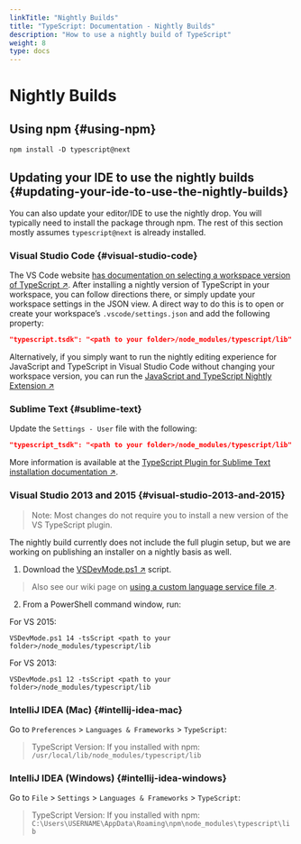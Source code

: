 ```yaml
---
linkTitle: "Nightly Builds"
title: "TypeScript: Documentation - Nightly Builds"
description: "How to use a nightly build of TypeScript"
weight: 8
type: docs
---
```


# Nightly Builds

## Using npm {#using-npm}

```shell
npm install -D typescript@next
```

## Updating your IDE to use the nightly builds {#updating-your-ide-to-use-the-nightly-builds}

You can also update your editor/IDE to use the nightly drop.
You will typically need to install the package through npm.
The rest of this section mostly assumes `typescript@next` is already installed.

### Visual Studio Code {#visual-studio-code}

The VS Code website [has documentation on selecting a workspace version of TypeScript ↗](https://code.visualstudio.com/Docs/languages/typescript#_using-newer-typescript-versions).
After installing a nightly version of TypeScript in your workspace, you can follow directions there, or simply update your workspace settings in the JSON view.
A direct way to do this is to open or create your workspace’s `.vscode/settings.json` and add the following property:

```json
"typescript.tsdk": "<path to your folder>/node_modules/typescript/lib"
```

Alternatively, if you simply want to run the nightly editing experience for JavaScript and TypeScript in Visual Studio Code without changing your workspace version, you can run the [JavaScript and TypeScript Nightly Extension ↗](https://marketplace.visualstudio.com/items?itemName%253Dms-vscode.vscode-typescript-next)

### Sublime Text {#sublime-text}

Update the `Settings - User` file with the following:

```json
"typescript_tsdk": "<path to your folder>/node_modules/typescript/lib"
```

More information is available at the [TypeScript Plugin for Sublime Text installation documentation ↗](https://github.com/Microsoft/TypeScript-Sublime-Plugin#installation).

### Visual Studio 2013 and 2015 {#visual-studio-2013-and-2015}

> Note: Most changes do not require you to install a new version of the VS TypeScript plugin.
> 

The nightly build currently does not include the full plugin setup, but we are working on publishing an installer on a nightly basis as well.

1. Download the [VSDevMode.ps1 ↗](https://github.com/Microsoft/TypeScript/blob/main/scripts/VSDevMode.ps1) script.
  > Also see our wiki page on [using a custom language service file ↗](https://github.com/Microsoft/TypeScript/wiki/Dev-Mode-in-Visual-Studio#using-a-custom-language-service-file).
  > 
2. From a PowerShell command window, run:

For VS 2015:

```
VSDevMode.ps1 14 -tsScript <path to your folder>/node_modules/typescript/lib
```

For VS 2013:

```
VSDevMode.ps1 12 -tsScript <path to your folder>/node_modules/typescript/lib
```

### IntelliJ IDEA (Mac) {#intellij-idea-mac}

Go to `Preferences` > `Languages & Frameworks` > `TypeScript`:

> TypeScript Version: If you installed with npm: `/usr/local/lib/node_modules/typescript/lib`
> 

### IntelliJ IDEA (Windows) {#intellij-idea-windows}

Go to `File` > `Settings` > `Languages & Frameworks` > `TypeScript`:

> TypeScript Version: If you installed with npm: `C:\Users\USERNAME\AppData\Roaming\npm\node_modules\typescript\lib`
> 
